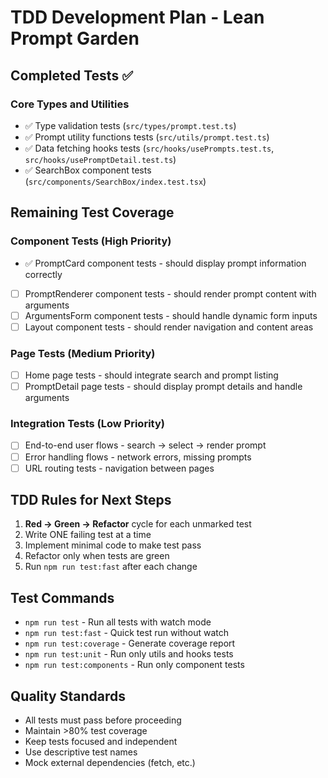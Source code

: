 # TDD Development Plan - Lean Prompt Garden

## Completed Tests ✅

### Core Types and Utilities
- ✅ Type validation tests (`src/types/prompt.test.ts`)
- ✅ Prompt utility functions tests (`src/utils/prompt.test.ts`) 
- ✅ Data fetching hooks tests (`src/hooks/usePrompts.test.ts`, `src/hooks/usePromptDetail.test.ts`)
- ✅ SearchBox component tests (`src/components/SearchBox/index.test.tsx`)

## Remaining Test Coverage

### Component Tests (High Priority)
- ✅ PromptCard component tests - should display prompt information correctly
- [ ] PromptRenderer component tests - should render prompt content with arguments
- [ ] ArgumentsForm component tests - should handle dynamic form inputs
- [ ] Layout component tests - should render navigation and content areas

### Page Tests (Medium Priority)
- [ ] Home page tests - should integrate search and prompt listing
- [ ] PromptDetail page tests - should display prompt details and handle arguments

### Integration Tests (Low Priority)
- [ ] End-to-end user flows - search → select → render prompt
- [ ] Error handling flows - network errors, missing prompts
- [ ] URL routing tests - navigation between pages

## TDD Rules for Next Steps

1. **Red → Green → Refactor** cycle for each unmarked test
2. Write ONE failing test at a time
3. Implement minimal code to make test pass
4. Refactor only when tests are green
5. Run `npm run test:fast` after each change

## Test Commands

- `npm run test` - Run all tests with watch mode
- `npm run test:fast` - Quick test run without watch
- `npm run test:coverage` - Generate coverage report
- `npm run test:unit` - Run only utils and hooks tests
- `npm run test:components` - Run only component tests

## Quality Standards

- All tests must pass before proceeding
- Maintain >80% test coverage
- Keep tests focused and independent
- Use descriptive test names
- Mock external dependencies (fetch, etc.)